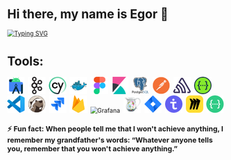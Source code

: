 # Hi there, my name is Egor 👋
[![Typing SVG](https://readme-typing-svg.demolab.com?font=Fira+Code&pause=1000&color=3ccd5e&width=435&lines=I+Love+Testing+🪲)](https://git.io/typing-svg)

# Tools: 

<div>
<img src="https://github.com/devicons/devicon/blob/master/icons/androidstudio/androidstudio-original.svg" title="androidstudio" alt="androidstudio" width="40" height="40"/>&nbsp;
<img src="https://raw.githubusercontent.com/devicons/devicon/54cfe13ac10eaa1ef817a343ab0a9437eb3c2e08/icons/apachekafka/apachekafka-original.svg" title="apachekafka" alt="apachekafka" width="40" height="40"/>&nbsp;
<img src="https://raw.githubusercontent.com/devicons/devicon/54cfe13ac10eaa1ef817a343ab0a9437eb3c2e08/icons/cypressio/cypressio-original.svg" title="cypressio" alt="acypressio" width="40" height="40"/>&nbsp;
<img src="https://raw.githubusercontent.com/devicons/devicon/54cfe13ac10eaa1ef817a343ab0a9437eb3c2e08/icons/docker/docker-original.svg" title="docker" alt="docker" width="40" height="40"/>&nbsp;
<img src="https://raw.githubusercontent.com/devicons/devicon/54cfe13ac10eaa1ef817a343ab0a9437eb3c2e08/icons/figma/figma-original.svg" title="figma" alt="figma" width="40" height="40"/>&nbsp;
<img src="https://raw.githubusercontent.com/devicons/devicon/54cfe13ac10eaa1ef817a343ab0a9437eb3c2e08/icons/kibana/kibana-original.svg" title="kibana" alt="kibana" width="40" height="40"/>&nbsp;
<img src="https://raw.githubusercontent.com/devicons/devicon/54cfe13ac10eaa1ef817a343ab0a9437eb3c2e08/icons/postgresql/postgresql-original-wordmark.svg" title="postgresql" alt="postgresql" width="40" height="40"/>&nbsp;
<img src="https://raw.githubusercontent.com/devicons/devicon/54cfe13ac10eaa1ef817a343ab0a9437eb3c2e08/icons/postman/postman-original.svg" title="postman" alt="postman" width="40" height="40"/>&nbsp;
<img src="https://raw.githubusercontent.com/devicons/devicon/54cfe13ac10eaa1ef817a343ab0a9437eb3c2e08/icons/sentry/sentry-original.svg" title="sentry" alt="sentry" width="40" height="40"/>&nbsp;
<img src="https://raw.githubusercontent.com/devicons/devicon/54cfe13ac10eaa1ef817a343ab0a9437eb3c2e08/icons/swagger/swagger-original.svg" title="swagger" alt="aswagger" width="40" height="40"/>&nbsp;
<img src="https://raw.githubusercontent.com/devicons/devicon/54cfe13ac10eaa1ef817a343ab0a9437eb3c2e08/icons/vscode/vscode-original.svg" title="vscode" alt="vscode" width="40" height="40"/>&nbsp;
<img src="https://raw.githubusercontent.com/devicons/devicon/54cfe13ac10eaa1ef817a343ab0a9437eb3c2e08/icons/dbeaver/dbeaver-original.svg" title="dbeaver" alt="dbeaver" width="40" height="40"/>&nbsp;
<img src="https://raw.githubusercontent.com/devicons/devicon/54cfe13ac10eaa1ef817a343ab0a9437eb3c2e08/icons/jira/jira-original.svg" title="jira" alt="jira" width="40" height="40"/>&nbsp;
<img src="https://raw.githubusercontent.com/devicons/devicon/54cfe13ac10eaa1ef817a343ab0a9437eb3c2e08/icons/firebase/firebase-original.svg" title="firebase" alt="firebase" width="40" height="40"/>&nbsp;
<img src="https://img.icons8.com/?size=80&id=6WbypxLnLs37&format=png" title="Grafana" alt="Grafana" width="40" height="40"/>&nbsp;
<img src="https://github.com/EgorVodnevQA/EgorVodnevQA/blob/main/icons/Charles.png?raw=true" title="Charles" alt="Charles" width="40" height="40"/>&nbsp;
<img src="https://github.com/EgorVodnevQA/EgorVodnevQA/blob/main/icons/Jira.png?raw=true" title="Jira" alt="Jira" width="40" height="40"/>&nbsp;
<img src="https://github.com/EgorVodnevQA/EgorVodnevQA/blob/main/icons/TestIT.png?raw=true" title="TestIT" alt="TestIT" width="40" height="40"/>&nbsp;
<img src="https://raw.githubusercontent.com/EgorVodnevQA/EgorVodnevQA/7b925bd786ed634bcb8bf1a8d350888fc10b1849/icons/miro-icon-logo.svg" title="miro" alt="miro" width="40" height="40"/>&nbsp;
<img src="https://github.com/EgorVodnevQA/EgorVodnevQA/blob/main/icons/swagger.png?raw=true" title="swagger" alt="swagger" width="40" height="40"/>&nbsp;





  
###  ⚡ Fun fact: When people tell me that I won't achieve anything, I remember my grandfather's words: “Whatever anyone tells you, remember that you won't achieve anything.” 




